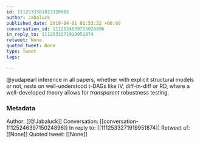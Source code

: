 ```yaml
---
id: 1112533381823320065
author: Jabaluck
published_date: 2019-04-01 01:53:22 +00:00
conversation_id: 1112524639715024896
in_reply_to: 1112533271919951874
retweet: None
quoted_tweet: None
type: tweet
tags:

---
```


@yudapearl inference in all papers, whether with explicit structural models or not, rests on well-understood t-DAGs like IV, diff-in-diff or RD, where a well-developed theory allows for *transparent* robustness testing.

### Metadata

Author: [[@Jabaluck]]
Conversation: [[conversation-1112524639715024896]]
In reply to: [[1112533271919951874]]
Retweet of: [[None]]
Quoted tweet: [[None]]
